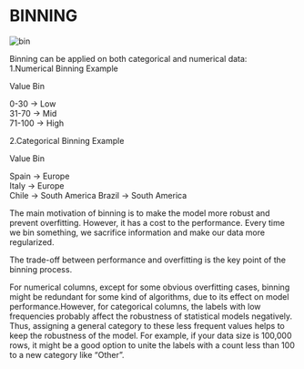 # BINNING

![bin](https://miro.medium.com/max/1400/0*XWta_U67Nv9udfY-.png)

Binning can be applied on both categorical and numerical data:  
1.Numerical Binning Example  

Value      Bin  

0-30   ->  Low       
31-70  ->  Mid       
71-100 ->  High  

2.Categorical Binning Example  

Value      Bin  

Spain  ->  Europe      
Italy  ->  Europe       
Chile  ->  South America
Brazil ->  South America  
  
  
The main motivation of binning is to make the model more robust and prevent overfitting. However, it has a cost to the performance. Every time we bin something, we sacrifice information and make our data more regularized.

The trade-off between performance and overfitting is the key point of the binning process.    

For numerical columns, except for some obvious overfitting cases, binning might be redundant for some kind of algorithms, due to its effect on model performance.However, for categorical columns, the labels with low frequencies probably affect the robustness of statistical models negatively. Thus, assigning a general category to these less frequent values helps to keep the robustness of the model. For example, if your data size is 100,000 rows, it might be a good option to unite the labels with a count less than 100 to a new category like “Other”.
